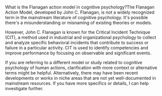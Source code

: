 What is the Flanagan action model in cognitive psychology?The Flanagan Action Model, developed by John C. Flanagan, is not a widely recognized term in the mainstream literature of cognitive psychology. It's possible there's a misunderstanding or misnaming of existing theories or models.

However, John C. Flanagan is known for the Critical Incident Technique (CIT), a method used in industrial and organizational psychology to collect and analyze specific behavioral incidents that contribute to success or failure in a particular activity. CIT is used to identify competencies and improve performance by focusing on observable and significant events.

If you are referring to a different model or study related to cognitive psychology of human actions, clarification with more context or alternative terms might be helpful. Alternatively, there may have been recent developments or works in niche areas that are not yet well-documented in mainstream resources. If you have more specifics or details, I can help investigate further.